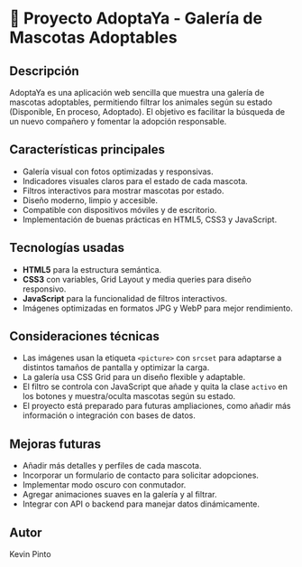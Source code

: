 # 🐾 Proyecto AdoptaYa - Galería de Mascotas Adoptables

## Descripción

AdoptaYa es una aplicación web sencilla que muestra una galería de mascotas adoptables, permitiendo filtrar los animales según su estado (Disponible, En proceso, Adoptado). El objetivo es facilitar la búsqueda de un nuevo compañero y fomentar la adopción responsable.

## Características principales

- Galería visual con fotos optimizadas y responsivas.
- Indicadores visuales claros para el estado de cada mascota.
- Filtros interactivos para mostrar mascotas por estado.
- Diseño moderno, limpio y accesible.
- Compatible con dispositivos móviles y de escritorio.
- Implementación de buenas prácticas en HTML5, CSS3 y JavaScript.

## Tecnologías usadas

- **HTML5** para la estructura semántica.
- **CSS3** con variables, Grid Layout y media queries para diseño responsivo.
- **JavaScript** para la funcionalidad de filtros interactivos.
- Imágenes optimizadas en formatos JPG y WebP para mejor rendimiento.


## Consideraciones técnicas

- Las imágenes usan la etiqueta `<picture>` con `srcset` para adaptarse a distintos tamaños de pantalla y optimizar la carga.
- La galería usa CSS Grid para un diseño flexible y adaptable.
- El filtro se controla con JavaScript que añade y quita la clase `activo` en los botones y muestra/oculta mascotas según su estado.
- El proyecto está preparado para futuras ampliaciones, como añadir más información o integración con bases de datos.

## Mejoras futuras

- Añadir más detalles y perfiles de cada mascota.
- Incorporar un formulario de contacto para solicitar adopciones.
- Implementar modo oscuro con conmutador.
- Agregar animaciones suaves en la galería y al filtrar.
- Integrar con API o backend para manejar datos dinámicamente.

## Autor

Kevin Pinto


